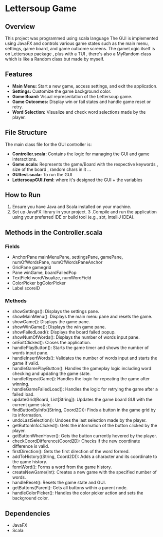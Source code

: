 # Lettersoup Game 
## Overview
This project was programmed using scala language
The GUI is implemented using JavaFX and controls various game states such as the main menu, settings, game board, and game outcome screens. 
The gameLogic itself is on Lettersoup package , plus with a TUI , there's also a MyRandom class which is like a Random class but made by myself.

## Features
- __Main Menu:__ Start a new game, access settings, and exit the application.
- __Settings:__ Customize the game background color.
- __Game Board:__ Visual representation of the Lettersoup game.
- __Game Outcomes:__ Display win or fail states and handle game reset or retry.
- __Word Selection:__ Visualize and check word selections made by the player.

## File Structure
The main class file for the GUI controller is:
- __Controller.scala:__ Contains the logic for managing the GUI and game interactions.
- __Game.scala:__ Represents the game/Board with the respective keywords , size of the board , random chars in it ...
- __GUItest.scala:__ To run the GUI
- __LettersoupGUI.fxml:__ where it's designed the GUI + the variables

## How to Run
1. Ensure you have Java and Scala installed on your machine.
2. Set up JavaFX library in your project.
3 .Compile and run the application using your preferred IDE or build tool (e.g., sbt, IntelliJ IDEA).

## Methods in the Controller.scala
### Fields
- AnchorPane mainMenuPane, settingsPane, gamePane, numOfWordsPane, numOfWordsPaneAnchor
- GridPane gamegrid
- Pane winGame, boardFailedPop
- TextField wordVisualize, numWordField
- ColorPicker bgColorPicker
- Label scoreID
### Methods
- showSettings(): Displays the settings pane.
- showMainMenu(): Displays the main menu pane and resets the game.
- showGame(): Displays the game pane.
- showWinGame(): Displays the win game pane.
- showFailedLoad(): Displays the board failed popup.
- showNumOfWords(): Displays the number of words input pane.
- onExitClicked(): Closes the application.
- handlePlayButton(): Starts the game timer and shows the number of words input pane.
- handleInsertWords(): Validates the number of words input and starts the game if valid.
- handleGamePlayButton(): Handles the gameplay logic including word checking and updating the game state.
- handleRepeatGame(): Handles the logic for repeating the game after winning.
- handleGameFailedLoad(): Handles the logic for retrying the game after a failed load.
- updateGrid(Board, List[String]): Updates the game board GUI with the current game state.
- findButtonByInfo((String, Coord2D)): Finds a button in the game grid by its information.
- undoLastSelection(): Undoes the last selection made by the player.
- getButtonInfoClicked(): Gets the information of the button clicked by the player.
- getButtonWhenHover(): Gets the button currently hovered by the player.
- checkCoordDifference(Coord2D): Checks if the new coordinate difference is valid.
- firstDirection(): Gets the first direction of the word formed.
- addToHistory((String, Coord2D)): Adds a character and its coordinate to the game history.
- formWord(): Forms a word from the game history.
- createNewGame(Int): Creates a new game with the specified number of words.
- handleReset(): Resets the game state and GUI.
- getButtons(Parent): Gets all buttons within a parent node.
- handleColorPicker(): Handles the color picker action and sets the background color.
## Dependencies
- JavaFX
- Scala

